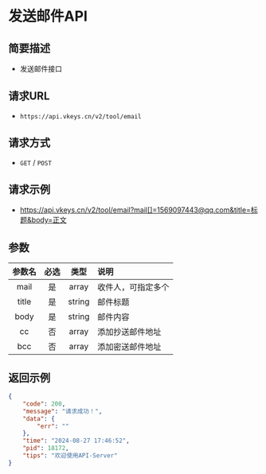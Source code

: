 # 发送邮件API <Badge type="tip" text="V2" />

## 简要描述

- 发送邮件接口

## 请求URL
- ` https://api.vkeys.cn/v2/tool/email `

## 请求方式
- `GET` / `POST`

## 请求示例
- https://api.vkeys.cn/v2/tool/email?mail[]=1569097443@qq.com&title=标题&body=正文

## 参数

|  参数名   | 必选  |   类型    | 说明         |
|:------:|:---:|:-------:|:-----------|
|  mail  |  是  |  array  | 收件人，可指定多个  |
| title  |  是  | string  | 邮件标题       |
|  body  |  是  | string  | 邮件内容       |
|   cc   |  否  |  array  | 添加抄送邮件地址   |
|  bcc   |  否  |  array  | 添加密送邮件地址   |

## 返回示例

``` json
{
    "code": 200,
    "message": "请求成功！",
    "data": {
        "err": ""
    },
    "time": "2024-08-27 17:46:52",
    "pid": 18172,
    "tips": "欢迎使用API-Server"
}
```




